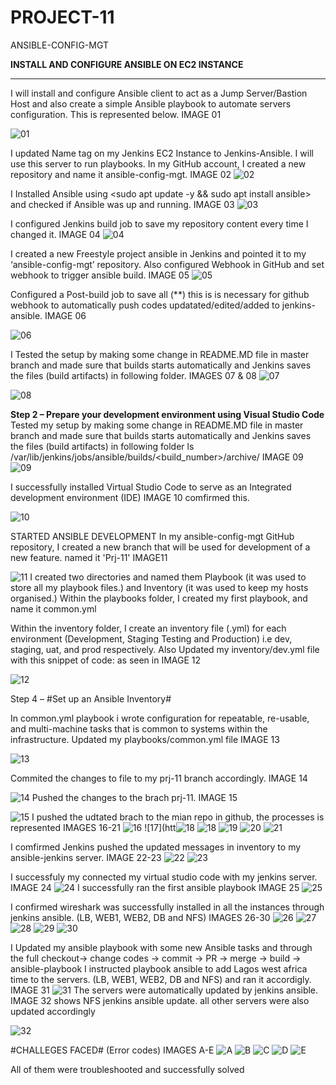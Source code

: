# PROJECT-11
ANSIBLE-CONFIG-MGT


**INSTALL AND CONFIGURE ANSIBLE ON EC2 INSTANCE**
****
I will install and configure Ansible client to act as a Jump Server/Bastion Host and also create a simple Ansible playbook to automate servers configuration. This is represented below. IMAGE 01

![01](https://user-images.githubusercontent.com/91284177/148755626-c552ec4a-3d13-4abe-9e8b-e30f0ba48e69.png)

I updated Name tag on my Jenkins EC2 Instance to Jenkins-Ansible. I will use this server to run playbooks.
In my GitHub account, I created a new repository and name it ansible-config-mgt. IMAGE 02
![02](https://user-images.githubusercontent.com/91284177/148755963-db0713db-bea8-491e-b53e-71869470415c.png)


I Installed Ansible using <sudo apt update -y && sudo apt install ansible> and checked if Ansible was up and running. IMAGE 03
![03](https://user-images.githubusercontent.com/91284177/148756301-d2ba743b-0881-4aa3-ae02-d2706b536c6a.png)

I configured Jenkins build job to save my repository content every time I changed it. IMAGE 04
![04](https://user-images.githubusercontent.com/91284177/148756605-2ad971db-6797-4d9d-a01f-75f3aa9ba94d.png)

I created a new Freestyle project ansible in Jenkins and pointed it to my ‘ansible-config-mgt’ repository. Also configured Webhook in GitHub and set webhook to trigger ansible build. IMAGE 05
![05](https://user-images.githubusercontent.com/91284177/148756791-341b7149-a589-498b-ba89-c63aee85a982.png)


Configured a Post-build job to save all (**) this is is necessary for github webhook to automatically push codes updatated/edited/added to jenkins-ansible. IMAGE 06

![06](https://user-images.githubusercontent.com/91284177/148757348-17081525-0352-4ad4-bd31-4d5d12eefab8.png)

I Tested the setup by making some change in README.MD file in master branch and made sure that builds starts automatically and Jenkins saves the files (build artifacts) in following folder. IMAGES 07 & 08
![07](https://user-images.githubusercontent.com/91284177/148757574-d9b85903-5bcb-4012-963c-25401a920cfa.png)

![08](https://user-images.githubusercontent.com/91284177/148757553-15c419c2-065c-4b63-9748-291a539ef3dc.png)

**Step 2 – Prepare your development environment using Visual Studio Code**
Tested my setup by making some change in README.MD file in master branch and made sure that builds starts automatically and Jenkins saves the files (build artifacts) in following folder ls /var/lib/jenkins/jobs/ansible/builds/<build_number>/archive/ IMAGE 09
![09](https://user-images.githubusercontent.com/91284177/149334232-ae53c845-3019-4097-ae26-daf50aa277b5.png)

I successfully installed Virtual Studio Code to serve as an Integrated development environment (IDE)  IMAGE 10 comfirmed this.

![10](https://user-images.githubusercontent.com/91284177/149333901-a3f0587e-e079-4b88-a7c8-b27ea4ebfbde.png)

STARTED ANSIBLE DEVELOPMENT
In my ansible-config-mgt GitHub repository, I created a new branch that will be used for development of a new feature. named it 'Prj-11' IMAGE11

![11](https://user-images.githubusercontent.com/91284177/149837687-a2b94851-467c-4c61-a54b-7c6ed8650b06.png)
I created two directories and named them Playbook (it was used to store all my playbook files.) and Inventory (it was used to keep my hosts organised.)
Within the playbooks folder, I created my first playbook, and name it common.yml

Within the inventory folder, I create an inventory file (.yml) for each environment (Development, Staging Testing and Production) i.e dev, staging, uat, and prod respectively. Also Updated my inventory/dev.yml file with this snippet of code: as seen in IMAGE 12

![12](https://user-images.githubusercontent.com/91284177/149838491-8a8b3455-c792-4ad3-819e-f026b9c45715.png)

Step 4 – #Set up an Ansible Inventory#

In common.yml playbook i wrote configuration for repeatable, re-usable, and multi-machine tasks that is common to systems within the infrastructure. Updated my playbooks/common.yml file IMAGE 13

![13](https://user-images.githubusercontent.com/91284177/149839450-6a257263-3111-4ac1-b46e-76651fe469dc.png)

Commited the changes to file to my prj-11 branch accordingly. IMAGE 14

![14](https://user-images.githubusercontent.com/91284177/149839524-c62a17a4-f905-436c-afd1-26fef6df162a.png)
Pushed the changes to the brach prj-11. IMAGE 15

![15](https://user-images.githubusercontent.com/91284177/149939384-fb99d127-880a-4fbb-9836-6f4f7ee8a1c0.png)
I pushed the udtated brach to the mian repo in github, the processes is represented IMAGES 16-21
![16](https://user-images.githubusercontent.com/91284177/149974976-b6baa192-6edd-45b3-ad76-64f3cefc562f.png)
![17](htt![18](https://user-images.githubusercontent.com/91284177/149975040-12908189-7b22-4ef6-8f22-bc2b6cf141df.png)
![18](https://user-images.githubusercontent.com/91284177/149975075-153d519a-0dd6-4c6a-bd4b-240e8bbbcbbc.png)
![19](https://user-images.githubusercontent.com/91284177/149975118-47d712d7-1def-4633-833a-88cad0ecb904.png)
![20](https://user-images.githubusercontent.com/91284177/149975147-b9011f5f-4028-409a-ac41-8ff25e459f3a.png)
![21](https://user-images.githubusercontent.com/91284177/149975173-48d754da-dbc8-4afe-9ede-3aa48b978d7f.png)

I comfirmed Jenkins pushed the updated messages in inventory to my ansible-jenkins server. IMAGE 22-23
![22](https://user-images.githubusercontent.com/91284177/149975667-b355ca21-5c8d-4a8e-ba33-2af68de48a6a.png)
![23](https://user-images.githubusercontent.com/91284177/149975720-a7dfbe31-51cc-4f41-b293-8db05743757e.png)

I successfuly my connected my virtual studio code with my jenkins server. IMAGE 24 
![24](https://user-images.githubusercontent.com/91284177/151419739-12654305-eedd-4179-a70a-d70d57cb9a72.png)
I successfully ran the first ansible playbook IMAGE 25
![25](https://user-images.githubusercontent.com/91284177/151420125-bc9a341c-22ff-45d4-a984-14f90222a2db.png)


I confirmed wireshark was successfully installed in all the instances through jenkins ansible. (LB, WEB1, WEB2, DB and NFS) IMAGES 26-30
![26](https://user-images.githubusercontent.com/91284177/151420423-f7679ba2-c2c8-4d96-932c-10514af3f6eb.png)
![27](https://user-images.githubusercontent.com/91284177/151420432-a79f4140-4c24-4329-9827-25010b115d16.png)
![28](https://user-images.githubusercontent.com/91284177/151420437-22920c3d-6825-4165-9f07-ab8ce1b2b089.png)
![29](https://user-images.githubusercontent.com/91284177/151420444-195377b1-c94f-4cf6-a534-1843a11f91ef.png)
![30](https://user-images.githubusercontent.com/91284177/151420456-d950c3c2-45a6-4080-bcd3-c80413fadfb6.png)

I Updated my ansible playbook with some new Ansible tasks and through the full checkout-> change codes -> commit -> PR -> merge -> build -> ansible-playbook
I instructed playbook ansible to add Lagos west africa time to the servers. (LB, WEB1, WEB2, DB and NFS) and ran it accordigly. IMAGE 31
![31](https://user-images.githubusercontent.com/91284177/151421266-c58a6948-48ed-4614-aa71-cf029f9d820e.png)
The servers were automatically updated by jenkins ansible. IMAGE 32 shows NFS jenkins ansible update. all other servers were also updated
accordingly

![32](https://user-images.githubusercontent.com/91284177/151421546-c0fb48df-3a77-4596-a176-0a49d6a8b016.png)

#CHALLEGES FACED# (Error codes) IMAGES A-E
![A](https://user-images.githubusercontent.com/91284177/151674176-961b5488-95fc-4694-a5d3-e24a52370715.png)
![B](https://user-images.githubusercontent.com/91284177/151674180-a54afd0e-0bca-485c-8a4f-957ea2e1c339.png)
![C](https://user-images.githubusercontent.com/91284177/151674194-40c7b24a-f71e-44b3-9117-800fb0f29f6c.png)
![D](https://user-images.githubusercontent.com/91284177/151674197-7a1850da-e82e-4a0e-a7f0-389ad0e83b30.png)
![E](https://user-images.githubusercontent.com/91284177/151674202-08967fde-6ba1-48a5-aef3-b756a181038e.png)

All of them were troubleshooted and successfully solved






